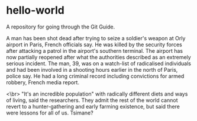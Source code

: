 # hello-world
A repository for going through the Git Guide.

A man has been shot dead after trying to seize a soldier's weapon at Orly airport in Paris, French officials say.
He was killed by the security forces after attacking a patrol in the airport's southern terminal.
The airport has now partially reopened after what the authorities described as an extremely serious incident.
The man, 39, was on a watch-list of radicalised individuals and had been involved in a shooting hours earlier in the north of Paris, police say.
He had a long criminal record including convictions for armed robbery, French media report.



<\br>
"It's an incredible population" with radically different diets and ways of living, said the researchers.
They admit the rest of the world cannot revert to a hunter-gathering and early farming existence, but said there were lessons for all of us.
Tsimane?
